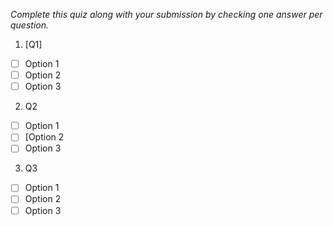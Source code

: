 *Complete this quiz along with your submission by checking one answer per question.*

1. [Q1]

- [ ] Option 1
- [ ] Option 2
- [ ] Option 3

2. Q2

- [ ] Option 1
- [ ] [Option 2
- [ ] Option 3

3. Q3
   
- [ ] Option 1
- [ ] Option 2
- [ ] Option 3